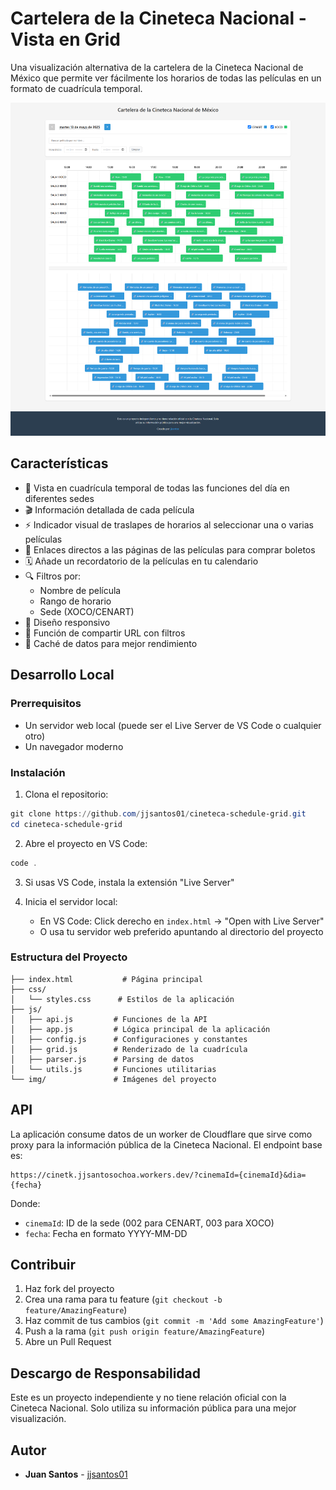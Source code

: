# Cartelera de la Cineteca Nacional - Vista en Grid

Una visualización alternativa de la cartelera de la Cineteca Nacional de México que permite ver fácilmente los horarios de todas las películas en un formato de cuadrícula temporal.

![Vista de la aplicación](img/Cineteca%20Nacional%20-%20Schedule%20Grid.png)

## Características

- 📅 Vista en cuadrícula temporal de todas las funciones del día en diferentes sedes
- 🎬 Información detallada de cada película
- ⚡ Indicador visual de traslapes de horarios al seleccionar una o varias películas
- 🔗 Enlaces directos a las páginas de las películas para comprar boletos
- 🗓️ Añade un recordatorio de la películas en tu calendario
- 🔍 Filtros por:
  - Nombre de película
  - Rango de horario
  - Sede (XOCO/CENART)
- 📱 Diseño responsivo
- 🤝 Función de compartir URL con filtros
- 🔄 Caché de datos para mejor rendimiento

## Desarrollo Local

### Prerrequisitos

- Un servidor web local (puede ser el Live Server de VS Code o cualquier otro)
- Un navegador moderno

### Instalación

1. Clona el repositorio:
```powershell
git clone https://github.com/jjsantos01/cineteca-schedule-grid.git
cd cineteca-schedule-grid
```

2. Abre el proyecto en VS Code:
```powershell
code .
```

3. Si usas VS Code, instala la extensión "Live Server"

4. Inicia el servidor local:
   - En VS Code: Click derecho en `index.html` -> "Open with Live Server"
   - O usa tu servidor web preferido apuntando al directorio del proyecto

### Estructura del Proyecto

```
├── index.html           # Página principal
├── css/
│   └── styles.css      # Estilos de la aplicación
├── js/
│   ├── api.js         # Funciones de la API
│   ├── app.js         # Lógica principal de la aplicación
│   ├── config.js      # Configuraciones y constantes
│   ├── grid.js        # Renderizado de la cuadrícula
│   ├── parser.js      # Parsing de datos
│   └── utils.js       # Funciones utilitarias
└── img/               # Imágenes del proyecto
```

## API

La aplicación consume datos de un worker de Cloudflare que sirve como proxy para la información pública de la Cineteca Nacional. El endpoint base es:

```
https://cinetk.jjsantosochoa.workers.dev/?cinemaId={cinemaId}&dia={fecha}
```

Donde:
- `cinemaId`: ID de la sede (002 para CENART, 003 para XOCO)
- `fecha`: Fecha en formato YYYY-MM-DD

## Contribuir

1. Haz fork del proyecto
2. Crea una rama para tu feature (`git checkout -b feature/AmazingFeature`)
3. Haz commit de tus cambios (`git commit -m 'Add some AmazingFeature'`)
4. Push a la rama (`git push origin feature/AmazingFeature`)
5. Abre un Pull Request

## Descargo de Responsabilidad

Este es un proyecto independiente y no tiene relación oficial con la Cineteca Nacional. Solo utiliza su información pública para una mejor visualización.

## Autor

- **Juan Santos** - [jjsantos01](https://github.com/jjsantos01)
